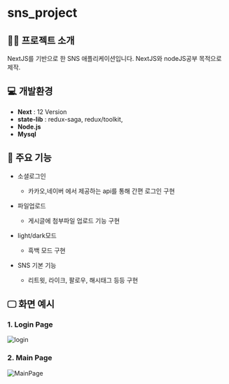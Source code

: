 # sns_project

## 👨‍🏫 프로젝트 소개
NextJS를 기반으로 한 SNS 애플리케이션입니다. NextJS와 nodeJS공부 목적으로 제작.

## 💻 개발환경
- **Next** : 12 Version
- **state-lib** : redux-saga, redux/toolkit,   
- **Node.js**
- **Mysql**

## 📌 주요 기능
- 소셜로그인
    - 카카오,네이버 에서 제공하는 api를 통해 간편 로그인 구현
    
- 파일업로드
    - 게시글에 첨부파일 업로드 기능 구현

- light/dark모드
    - 흑백 모드 구현

- SNS 기본 기능
    - 리트윗, 라이크, 팔로우, 해시태그 등등 구현

## 🖵 화면 예시

### 1. Login Page

![login](https://github.com/csh29/sns_project/assets/86338199/624e2667-c2dc-4a73-8a2f-16c096094182)

### 2. Main Page

![MainPage](https://github.com/csh29/sns_project/assets/86338199/a1650eca-c97b-42bf-af0c-1e0800e384f4)
